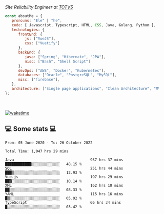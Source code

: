 <p><em>Site Reliability Engineer at <a href="https://www.totvs.com/">TOTVS</a></br>
</em></p>


```javascript
const aboutMe = {
   pronouns: "Ele" | "he",
   code: [ Javascript, Typescript, HTML, CSS, Java, Golang, Python ],
   technologies: {
      frontEnd: {
         js: ["VueJS"],
         css: ["Vuetify"]
      },
      backEnd: {
         java: ["Spring", "Hibernate", "JPA"],
         misc: ["Bash", "Shell Script"]
      },
      devOps: ["AWS", "Docker", "Kubernetes"],
      databases: ["Oracle", "PostgreSQL", "MySQL"],
      misc: ["firebase"],
   },
   architecture: ["Single page applications", "Clean Architecture", "MVC", "Microservices"],
};
```
</br></br>
[![wakatime](https://wakatime.com/badge/user/a3a8ed06-d304-4d6b-bc86-4adc418cdea7.svg)](https://wakatime.com/@a3a8ed06-d304-4d6b-bc86-4adc418cdea7)
<h2>💻 Some stats 💻</h2>

<!--START_SECTION:waka-->

```text
From: 05 June 2020 - To: 26 October 2022

Total Time: 1,947 hrs 29 mins

Java                                   937 hrs 37 mins ████████████░░░░░░░░░░░░░   48.15 %
SQL                                    251 hrs 44 mins ███▒░░░░░░░░░░░░░░░░░░░░░   12.93 %
Vue.js                                 197 hrs 29 mins ██▓░░░░░░░░░░░░░░░░░░░░░░   10.14 %
XML                                    162 hrs 10 mins ██░░░░░░░░░░░░░░░░░░░░░░░   08.33 %
YAML                                   115 hrs 16 mins █▒░░░░░░░░░░░░░░░░░░░░░░░   05.92 %
TypeScript                             66 hrs 34 mins  █░░░░░░░░░░░░░░░░░░░░░░░░   03.42 %
```

<!--END_SECTION:waka-->
